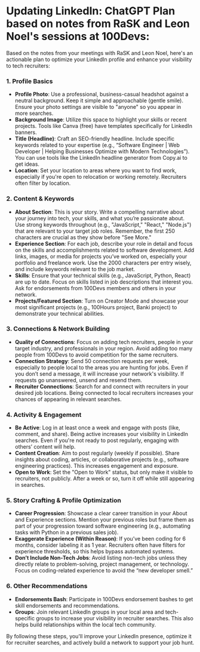 # Updating LinkedIn: ChatGPT Plan based on notes from RaSK and Leon Noel's sessions at 100Devs:

Based on the notes from your meetings with RaSK and Leon Noel, here's an actionable plan to optimize your LinkedIn profile and enhance your visibility to tech recruiters:

### 1. **Profile Basics**
   - **Profile Photo**: Use a professional, business-casual headshot against a neutral background. Keep it simple and approachable (gentle smile). Ensure your photo settings are visible to "anyone" so you appear in more searches.
   - **Background Image**: Utilize this space to highlight your skills or recent projects. Tools like Canva (free) have templates specifically for LinkedIn banners.
   - **Title (Headline)**: Craft an SEO-friendly headline. Include specific keywords related to your expertise (e.g., “Software Engineer | Web Developer | Helping Businesses Optimize with Modern Technologies”). You can use tools like the LinkedIn headline generator from Copy.ai to get ideas.
   - **Location**: Set your location to areas where you want to find work, especially if you're open to relocation or working remotely. Recruiters often filter by location.

### 2. **Content & Keywords**
   - **About Section**: This is your story. Write a compelling narrative about your journey into tech, your skills, and what you’re passionate about. Use strong keywords throughout (e.g., "JavaScript," "React," "Node.js") that are relevant to your target job roles. Remember, the first 250 characters are crucial as they show before "See More."
   - **Experience Section**: For each job, describe your role in detail and focus on the skills and accomplishments related to software development. Add links, images, or media for projects you’ve worked on, especially your portfolio and freelance work. Use the 2000 characters per entry wisely, and include keywords relevant to the job market.
   - **Skills**: Ensure that your technical skills (e.g., JavaScript, Python, React) are up to date. Focus on skills listed in job descriptions that interest you. Ask for endorsements from 100Devs members and others in your network.
   - **Projects/Featured Section**: Turn on Creator Mode and showcase your most significant projects (e.g., 100Hours project, Banki project) to demonstrate your technical abilities.

### 3. **Connections & Network Building**
   - **Quality of Connections**: Focus on adding tech recruiters, people in your target industry, and professionals in your region. Avoid adding too many people from 100Devs to avoid competition for the same recruiters.
   - **Connection Strategy**: Send 50 connection requests per week, especially to people local to the areas you are hunting for jobs. Even if you don’t send a message, it will increase your network's visibility. If requests go unanswered, unsend and resend them.
   - **Recruiter Connections**: Search for and connect with recruiters in your desired job locations. Being connected to local recruiters increases your chances of appearing in relevant searches.
   
### 4. **Activity & Engagement**
   - **Be Active**: Log in at least once a week and engage with posts (like, comment, and share). Being active increases your visibility in LinkedIn searches. Even if you're not ready to post regularly, engaging with others’ content will help.
   - **Content Creation**: Aim to post regularly (weekly if possible). Share insights about coding, articles, or collaborative projects (e.g., software engineering practices). This increases engagement and exposure.
   - **Open to Work**: Set the "Open to Work" status, but only make it visible to recruiters, not publicly. After a week or so, turn it off while still appearing in searches.
   
### 5. **Story Crafting & Profile Optimization**
   - **Career Progression**: Showcase a clear career transition in your About and Experience sections. Mention your previous roles but frame them as part of your progression toward software engineering (e.g., automating tasks with Python in a previous sales job).
   - **Exaggerate Experience (Within Reason)**: If you’ve been coding for 6 months, consider labeling it as 1 year. Recruiters often have filters for experience thresholds, so this helps bypass automated systems.
   - **Don’t Include Non-Tech Jobs**: Avoid listing non-tech jobs unless they directly relate to problem-solving, project management, or technology. Focus on coding-related experience to avoid the “new developer smell.”
   
### 6. **Other Recommendations**
   - **Endorsements Bash**: Participate in 100Devs endorsement bashes to get skill endorsements and recommendations.
   - **Groups**: Join relevant LinkedIn groups in your local area and tech-specific groups to increase your visibility in recruiter searches. This also helps build relationships within the local tech community.
   
By following these steps, you'll improve your LinkedIn presence, optimize it for recruiter searches, and actively build a network to support your job hunt.